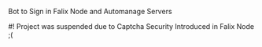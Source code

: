 Bot to Sign in Falix Node and Automanage Servers

#! Project was suspended due to Captcha Security Introduced in Falix Node ;(